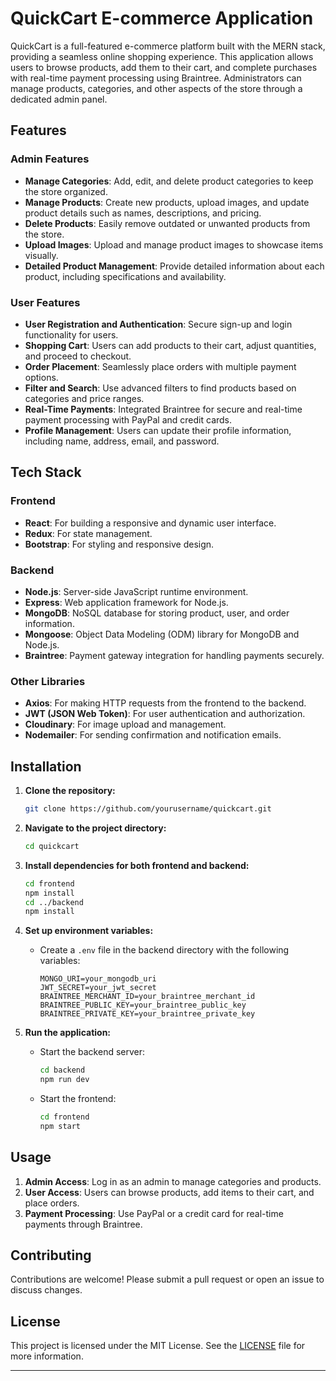# QuickCart E-commerce Application

QuickCart is a full-featured e-commerce platform built with the MERN stack, providing a seamless online shopping experience. This application allows users to browse products, add them to their cart, and complete purchases with real-time payment processing using Braintree. Administrators can manage products, categories, and other aspects of the store through a dedicated admin panel.

## Features

### Admin Features
- **Manage Categories**: Add, edit, and delete product categories to keep the store organized.
- **Manage Products**: Create new products, upload images, and update product details such as names, descriptions, and pricing.
- **Delete Products**: Easily remove outdated or unwanted products from the store.
- **Upload Images**: Upload and manage product images to showcase items visually.
- **Detailed Product Management**: Provide detailed information about each product, including specifications and availability.

### User Features
- **User Registration and Authentication**: Secure sign-up and login functionality for users.
- **Shopping Cart**: Users can add products to their cart, adjust quantities, and proceed to checkout.
- **Order Placement**: Seamlessly place orders with multiple payment options.
- **Filter and Search**: Use advanced filters to find products based on categories and price ranges.
- **Real-Time Payments**: Integrated Braintree for secure and real-time payment processing with PayPal and credit cards.
- **Profile Management**: Users can update their profile information, including name, address, email, and password.

## Tech Stack

### Frontend
- **React**: For building a responsive and dynamic user interface.
- **Redux**: For state management.
- **Bootstrap**: For styling and responsive design.

### Backend
- **Node.js**: Server-side JavaScript runtime environment.
- **Express**: Web application framework for Node.js.
- **MongoDB**: NoSQL database for storing product, user, and order information.
- **Mongoose**: Object Data Modeling (ODM) library for MongoDB and Node.js.
- **Braintree**: Payment gateway integration for handling payments securely.

### Other Libraries
- **Axios**: For making HTTP requests from the frontend to the backend.
- **JWT (JSON Web Token)**: For user authentication and authorization.
- **Cloudinary**: For image upload and management.
- **Nodemailer**: For sending confirmation and notification emails.

## Installation

1. **Clone the repository:**
   ```bash
   git clone https://github.com/yourusername/quickcart.git
   ```
   
2. **Navigate to the project directory:**
   ```bash
   cd quickcart
   ```

3. **Install dependencies for both frontend and backend:**
   ```bash
   cd frontend
   npm install
   cd ../backend
   npm install
   ```

4. **Set up environment variables:**
   - Create a `.env` file in the backend directory with the following variables:
     ```
     MONGO_URI=your_mongodb_uri
     JWT_SECRET=your_jwt_secret
     BRAINTREE_MERCHANT_ID=your_braintree_merchant_id
     BRAINTREE_PUBLIC_KEY=your_braintree_public_key
     BRAINTREE_PRIVATE_KEY=your_braintree_private_key
     ```

5. **Run the application:**
   - Start the backend server:
     ```bash
     cd backend
     npm run dev
     ```
   - Start the frontend:
     ```bash
     cd frontend
     npm start
     ```

## Usage

1. **Admin Access**: Log in as an admin to manage categories and products.
2. **User Access**: Users can browse products, add items to their cart, and place orders.
3. **Payment Processing**: Use PayPal or a credit card for real-time payments through Braintree.

## Contributing

Contributions are welcome! Please submit a pull request or open an issue to discuss changes.

## License

This project is licensed under the MIT License. See the [LICENSE](LICENSE) file for more information.


---
